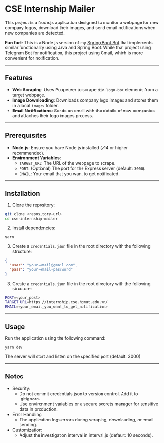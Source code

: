 # CSE Internship Mailer

This project is a Node.js application designed to monitor a webpage for new company logos, download their images, and send email notifications when new companies are detected.

**Fun fact**: This is a Node.js version of my [Spring Boot Bot](https://github.com/lamcao1206/intern-bot-notifier) that implements similar functionality using Java and Spring Boot. While that project using Telegram Bot for notification, this project using Gmail, which is more convenient for notification.

---

## Features

- **Web Scraping**: Uses Puppeteer to scrape `div.logo-box` elements from a target webpage.
- **Image Downloading**: Downloads company logo images and stores them in a local `images` folder.
- **Email Notifications**: Sends an email with the details of new companies and attaches their logo images.process.

---

## Prerequisites

- **Node.js**: Ensure you have Node.js installed (v14 or higher recommended).
- **Environment Variables**:
  - `TARGET_URL`: The URL of the webpage to scrape.
  - `PORT`: (Optional) The port for the Express server (default: `3000`).
  - `EMAIL`: Your email that you want to get notificated.

---

## Installation

1. Clone the repository:

```bash
git clone <repository-url>
cd cse-internship-mailer
```

2. Install dependencies:
   
```bash
yarn
```
3. Create a `credentials.json` file in the root directory with the following structure:

```json
{
  "user": "your-email@gmail.com",
  "pass": "your-email-password"
}
```

3. Create a `credentials.json` file in the root directory with the following structure:

```bash
PORT=<your_post>
TARGET_URL=https://internship.cse.hcmut.edu.vn/
EMAIL=<your_email_you_want_to_get_notification>
```

---

## Usage

Run the application using the following command:

```bash
yarn dev
```

The server will start and listen on the specified port (default: 3000)

---

## Notes

- Security:
  - Do not commit credentials.json to version control. Add it to .gitignore.
  - Use environment variables or a secure secrets manager for sensitive data in production.
- Error Handling:
  - The application logs errors during scraping, downloading, or email sending.
- Customization:
  - Adjust the investigation interval in interval.js (default: 10 seconds).
